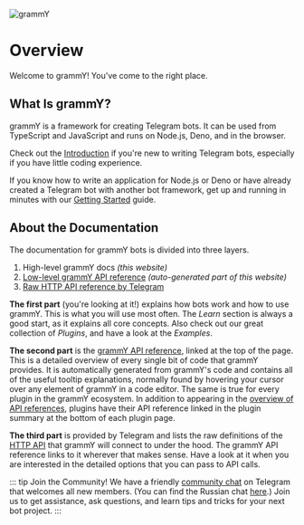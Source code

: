 <!-- markdownlint-disable first-line-heading -->

![grammY](/images/grammY.svg)

# Overview

Welcome to grammY! You've come to the right place.

## What Is grammY?

grammY is a framework for creating Telegram bots. It can be used from TypeScript
and JavaScript and runs on Node.js, Deno, and in the browser.

Check out the [Introduction](./introduction) if you're new to writing Telegram
bots, especially if you have little coding experience.

If you know how to write an application for Node.js or Deno or have already
created a Telegram bot with another bot framework, get up and running in minutes
with our [Getting Started](./getting-started) guide.

## About the Documentation

The documentation for grammY bots is divided into three layers.

1. High-level grammY docs _(this website)_
2. [Low-level grammY API reference](/ref/) _(auto-generated part of this
   website)_
3. [Raw HTTP API reference by Telegram](https://core.telegram.org/bots/api)

**The first part** (you're looking at it!) explains how bots work and how to use
grammY. This is what you will use most often. The _Learn_ section is always a
good start, as it explains all core concepts. Also check out our great
collection of _Plugins_, and have a look at the _Examples_.

**The second part** is the [grammY API reference](/ref/), linked at the top of
the page. This is a detailed overview of every single bit of code that grammY
provides. It is automatically generated from grammY's code and contains all of
the useful tooltip explanations, normally found by hovering your cursor over any
element of grammY in a code editor. The same is true for every plugin in the
grammY ecosystem. In addition to appearing in the
[overview of API references](/ref/), plugins have their API reference linked in
the plugin summary at the bottom of each plugin page.

**The third part** is provided by Telegram and lists the raw definitions of the
[HTTP API](https://core.telegram.org/bots/api) that grammY will connect to under
the hood. The grammY API reference links to it wherever that makes sense. Have a
look at it when you are interested in the detailed options that you can pass to
API calls.

::: tip Join the Community! We have a friendly
[community chat](https://t.me/grammyjs) on Telegram that welcomes all new
members. (You can find the Russian chat [here](https://t.me/grammyjs_ru).) Join
us to get assistance, ask questions, and learn tips and tricks for your next bot
project. :::
